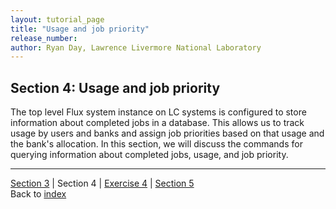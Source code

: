```yaml
---
layout: tutorial_page
title: "Usage and job priority"
release_number:
author: Ryan Day, Lawrence Livermore National Laboratory
---
```


## Section 4: Usage and job priority
The top level Flux system instance on LC systems is configured to store information about completed jobs in a database. This allows us to track usage by users and banks and assign job priorities based on that usage and the bank's allocation. In this section, we will discuss the commands for querying information about completed jobs, usage, and job priority.

---
[Section 3](/flux/section3) | Section 4 | [Exercise 4](/flux/exercise4) | [Section 5](/flux/section5)  
Back to [index](/flux/index)
